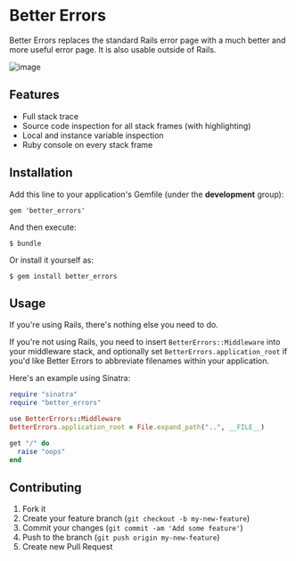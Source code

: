 # Better Errors

Better Errors replaces the standard Rails error page with a much better and more useful error page. It is also usable outside of Rails.

![image](http://i.imgur.com/quHUZ.png)

## Features

* Full stack trace
* Source code inspection for all stack frames (with highlighting)
* Local and instance variable inspection
* Ruby console on every stack frame

## Installation

Add this line to your application's Gemfile (under the **development** group):

    gem 'better_errors'

And then execute:

    $ bundle

Or install it yourself as:

    $ gem install better_errors

## Usage

If you're using Rails, there's nothing else you need to do.

If you're not using Rails, you need to insert `BetterErrors::Middleware` into your middleware stack, and optionally set `BetterErrors.application_root` if you'd like Better Errors to abbreviate filenames within your application.

Here's an example using Sinatra:

```ruby
require "sinatra"
require "better_errors"

use BetterErrors::Middleware
BetterErrors.application_root = File.expand_path("..", __FILE__)

get "/" do
  raise "oops"
end
```

## Contributing

1. Fork it
2. Create your feature branch (`git checkout -b my-new-feature`)
3. Commit your changes (`git commit -am 'Add some feature'`)
4. Push to the branch (`git push origin my-new-feature`)
5. Create new Pull Request
